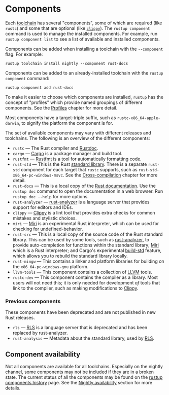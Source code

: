 # Components

Each [toolchain] has several "components", some of which are required (like
`rustc`) and some that are optional (like [`clippy`][clippy]). The `rustup
component` command is used to manage the installed components. For example,
run `rustup component list` to see a list of available and installed
components.

Components can be added when installing a toolchain with the `--component`
flag. For example:

```console
rustup toolchain install nightly --component rust-docs
```

Components can be added to an already-installed toolchain with the `rustup
component` command:

```console
rustup component add rust-docs
```

To make it easier to choose which components are installed, `rustup` has the
concept of "profiles" which provide named groupings of different components.
See the [Profiles] chapter for more detail.

Most components have a target-triple suffix, such as
`rustc-x86_64-apple-darwin`, to signify the platform the component is for.

The set of available components may vary with different releases and
toolchains. The following is an overview of the different components:

* `rustc` — The Rust compiler and [Rustdoc].
* `cargo` — [Cargo] is a package manager and build tool.
* `rustfmt` — [Rustfmt] is a tool for automatically formatting code.
* `rust-std` — This is the Rust [standard library]. There is a separate
  `rust-std` component for each target that `rustc` supports, such as
  `rust-std-x86_64-pc-windows-msvc`. See the [Cross-compilation] chapter for
  more detail.
* `rust-docs` — This is a local copy of the [Rust documentation]. Use the
  `rustup doc` command to open the documentation in a web browser. Run `rustup
  doc --help` for more options.
* `rust-analyzer` — [rust-analyzer] is a language server that provides support
  for editors and IDEs.
* `clippy` — [Clippy] is a lint tool that provides extra checks for common
  mistakes and stylistic choices.
* `miri` — [Miri] is an experimental Rust interpreter, which can be used for
  checking for undefined-behavior.
* `rust-src` — This is a local copy of the source code of the Rust standard
  library. This can be used by some tools, such as [rust-analyzer], to provide
  auto-completion for functions within the standard library; [Miri] which is a
  Rust interpreter; and Cargo's experimental [build-std] feature, which allows
  you to rebuild the standard library locally.
* `rust-mingw` — This contains a linker and platform libraries for building on
  the `x86_64-pc-windows-gnu` platform.
* `llvm-tools` — This component contains a collection of [LLVM] tools.
* `rustc-dev` — This component contains the compiler as a library. Most users
  will not need this; it is only needed for development *of* tools that link
  to the compiler, such as making modifications to [Clippy].

### Previous components

These components have been deprecated and are not published in new Rust releases.

* `rls` — [RLS] is a language server that is deprecated and has been replaced
  by rust-analyzer.
* `rust-analysis` — Metadata about the standard library, used by [RLS].

## Component availability

Not all components are available for all toolchains. Especially on the nightly
channel, some components may not be included if they are in a broken state.
The current status of all the components may be found on the [rustup
components history] page. See the [Nightly availability] section for more
details.

[toolchain]: toolchains.md
[standard library]: https://doc.rust-lang.org/std/
[rust documentation]: https://doc.rust-lang.org/
[cross-compilation]: ../cross-compilation.md
[build-std]: https://doc.rust-lang.org/nightly/cargo/reference/unstable.html#build-std
[miri]: https://github.com/rust-lang/miri/
[RLS]: https://github.com/rust-lang/rls
[rust-analyzer]: https://rust-analyzer.github.io/
[rustdoc]: https://doc.rust-lang.org/rustdoc/
[cargo]: https://doc.rust-lang.org/cargo/
[clippy]: https://github.com/rust-lang/rust-clippy
[LLVM]: https://llvm.org/
[rustfmt]: https://github.com/rust-lang/rustfmt
[rustup components history]: https://rust-lang.github.io/rustup-components-history/
[profiles]: profiles.md
[nightly availability]: channels.md#nightly-availability
